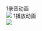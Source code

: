 1录音动画	<br/>![](E:\github\AudioRecordAnmi\6fea4fa1288f32f739fa96d2c54e7f52.gif)
1播放动画	<br/>![](E:\github\AudioRecordAnmi\fd35864e0df2ef369093a923c7d7fcf5.gif)